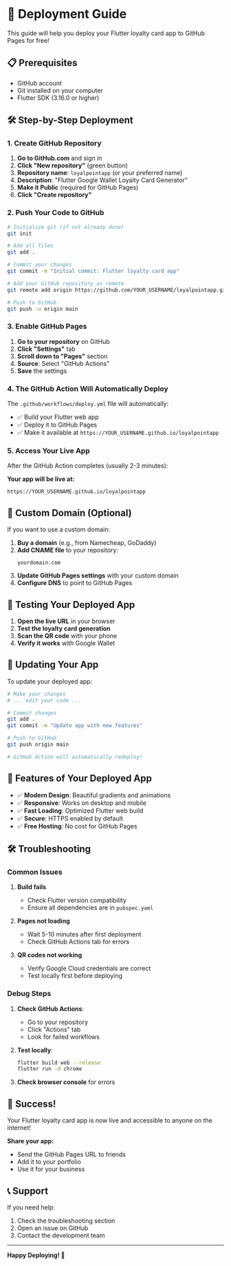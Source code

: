 # 🚀 Deployment Guide

This guide will help you deploy your Flutter loyalty card app to GitHub Pages for free!

## 📋 Prerequisites

- GitHub account
- Git installed on your computer
- Flutter SDK (3.16.0 or higher)

## 🛠️ Step-by-Step Deployment

### 1. Create GitHub Repository

1. **Go to GitHub.com** and sign in
2. **Click "New repository"** (green button)
3. **Repository name**: `loyalpointapp` (or your preferred name)
4. **Description**: "Flutter Google Wallet Loyalty Card Generator"
5. **Make it Public** (required for GitHub Pages)
6. **Click "Create repository"**

### 2. Push Your Code to GitHub

```bash
# Initialize git (if not already done)
git init

# Add all files
git add .

# Commit your changes
git commit -m "Initial commit: Flutter loyalty card app"

# Add your GitHub repository as remote
git remote add origin https://github.com/YOUR_USERNAME/loyalpointapp.git

# Push to GitHub
git push -u origin main
```

### 3. Enable GitHub Pages

1. **Go to your repository** on GitHub
2. **Click "Settings"** tab
3. **Scroll down to "Pages"** section
4. **Source**: Select "GitHub Actions"
5. **Save** the settings

### 4. The GitHub Action Will Automatically Deploy

The `.github/workflows/deploy.yml` file will automatically:
- ✅ Build your Flutter web app
- ✅ Deploy it to GitHub Pages
- ✅ Make it available at `https://YOUR_USERNAME.github.io/loyalpointapp`

### 5. Access Your Live App

After the GitHub Action completes (usually 2-3 minutes):

**Your app will be live at:**
```
https://YOUR_USERNAME.github.io/loyalpointapp
```

## 🔧 Custom Domain (Optional)

If you want to use a custom domain:

1. **Buy a domain** (e.g., from Namecheap, GoDaddy)
2. **Add CNAME file** to your repository:
   ```
   yourdomain.com
   ```
3. **Update GitHub Pages settings** with your custom domain
4. **Configure DNS** to point to GitHub Pages

## 📱 Testing Your Deployed App

1. **Open the live URL** in your browser
2. **Test the loyalty card generation**
3. **Scan the QR code** with your phone
4. **Verify it works** with Google Wallet

## 🔄 Updating Your App

To update your deployed app:

```bash
# Make your changes
# ... edit your code ...

# Commit changes
git add .
git commit -m "Update app with new features"

# Push to GitHub
git push origin main

# GitHub Action will automatically redeploy!
```

## 🎯 Features of Your Deployed App

- ✅ **Modern Design**: Beautiful gradients and animations
- ✅ **Responsive**: Works on desktop and mobile
- ✅ **Fast Loading**: Optimized Flutter web build
- ✅ **Secure**: HTTPS enabled by default
- ✅ **Free Hosting**: No cost for GitHub Pages

## 🛠️ Troubleshooting

### Common Issues

1. **Build fails**
   - Check Flutter version compatibility
   - Ensure all dependencies are in `pubspec.yaml`

2. **Pages not loading**
   - Wait 5-10 minutes after first deployment
   - Check GitHub Actions tab for errors

3. **QR codes not working**
   - Verify Google Cloud credentials are correct
   - Test locally first before deploying

### Debug Steps

1. **Check GitHub Actions**:
   - Go to your repository
   - Click "Actions" tab
   - Look for failed workflows

2. **Test locally**:
   ```bash
   flutter build web --release
   flutter run -d chrome
   ```

3. **Check browser console** for errors

## 🎉 Success!

Your Flutter loyalty card app is now live and accessible to anyone on the internet!

**Share your app:**
- Send the GitHub Pages URL to friends
- Add it to your portfolio
- Use it for your business

## 📞 Support

If you need help:
1. Check the troubleshooting section
2. Open an issue on GitHub
3. Contact the development team

---

**Happy Deploying! 🚀**
